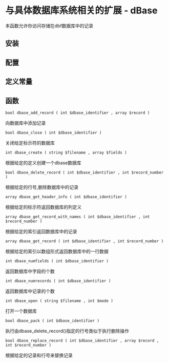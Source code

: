 # 与具体数据库系统相关的扩展 - dBase

本函数允许你访问存储在dbf数据库中的记录


## 安装




## 配置





## 定义常量



## 函数

`bool dbase_add_record ( int $dbase_identifier , array $record )`

向数据库中添加记录

`bool dbase_close ( int $dbase_identifier )`

关闭给定标示符的数据库

`int dbase_create ( string $filename , array $fields )`

根据给定的定义创建一个dbase数据库

`bool dbase_delete_record ( int $dbase_identifier , int $record_number )`

根据给定的行号,删除数据库中的记录

`array dbase_get_header_info ( int $dbase_identifier )`

根据给定的标示符返回数据库的列定义

`array dbase_get_record_with_names ( int $dbase_identifier , int $record_number )`

根据给定的索引返回数据库中的记录

`array dbase_get_record ( int $dbase_identifier , int $record_number )`

根据给定的索引以数组形式返回数据库中的一行数据

`int dbase_numfields ( int $dbase_identifier )`

返回数据库中字段的个数

`int dbase_numrecords ( int $dbase_identifier )`

返回数据库中记录的个数

`int dbase_open ( string $filename , int $mode )`

打开一个数据库

`bool dbase_pack ( int $dbase_identifier )`

执行由dbase_delete_record()指定的行号类似于执行删除操作

`bool dbase_replace_record ( int $dbase_identifier , array $record , int $record_number )`

根据给定的记录和行号来替换记录

















































